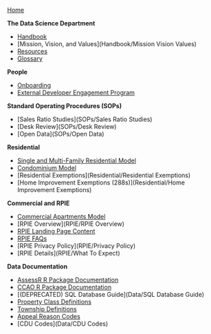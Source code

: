 [Home](Home)

**The Data Science Department**

 * [Handbook](Handbook/Handbook)
 * [Mission, Vision, and Values](Handbook/Mission Vision Values)
 * [Resources](Handbook/Resources)
 * [Glossary](Handbook/Glossary)

**People**

 * [Onboarding](People/Onboarding)
 * [External Developer Engagement Program](People/Contributing)

**Standard Operating Procedures (SOPs)**

 * [Sales Ratio Studies](SOPs/Sales Ratio Studies)
 * [Desk Review](SOPs/Desk Review)
 * [Open Data](SOPs/Open Data)

**Residential**

 * [Single and Multi-Family Residential Model](https://gitlab.com/ccao-data-science---modeling/models/ccao_res_avm)
 * [Condominium Model](https://gitlab.com/ccao-data-science---modeling/models/ccao_condo_avm)
 * [Residential Exemptions](Residential/Residential Exemptions)
 * [Home Improvement Exemptions (288s)](Residential/Home Improvement Exemptions)

**Commercial and RPIE**

 * [Commercial Apartments Model](https://gitlab.com/ccao-data-science---modeling/models/commercial-apartments-automated-valuation-model)
 * [RPIE Overview](RPIE/RPIE Overview)
 * [RPIE Landing Page Content](RPIE/Overview)
 * [RPIE FAQs](RPIE/FAQs)
 * [RPIE Privacy Policy](RPIE/Privacy Policy)
 * [RPIE Details](RPIE/What To Expect)

**Data Documentation**

 * [AssessR R Package Documentation](https://ccao-data-science---modeling.gitlab.io/packages/assessr/reference/)
 * [CCAO R Package Documentation](https://ccao-data-science---modeling.gitlab.io/packages/ccao/reference/)
 * [(DEPRECATED) SQL Database Guide](Data/SQL Database Guide)
 * [Property Class Definitions](Data/class-definitions.pdf)
 * [Township Definitions](Data/Townships)
 * [Appeal Reason Codes](https://prodassets.cookcountyassessor.com/s3fs-public/form_documents/reasoncodes.pdf)
 * [CDU Codes](Data/CDU Codes)
